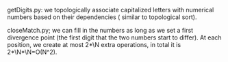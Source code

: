 getDigits.py: we topologically associate capitalized letters with numerical numbers based on their dependencies ( similar to topological sort).

closeMatch.py; we can fill in the numbers as long as we set a first divergence point (the first digit that the two numbers start to differ). At each position, we create at most 2*\N extra operations, in total it is 2*\N*\N=O(N^2).
